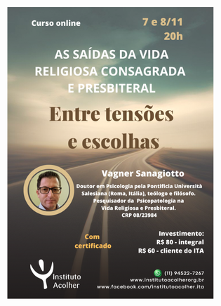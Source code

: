 <a target="_blank" href="https://forms.gle/1J4KGBU4F2VkdmBdA"> 

![Para se inscrever, clique no cartaz!](/img/2023_11_07.png)

</a>

